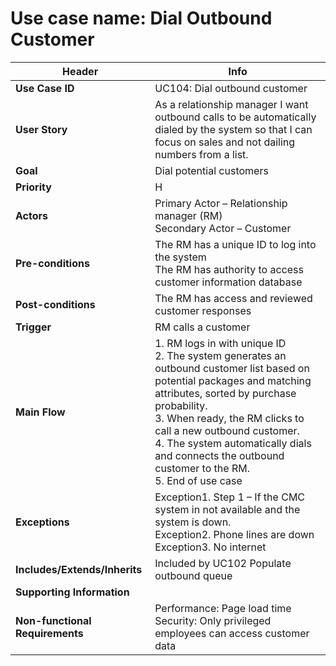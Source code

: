 # Use case name: Dial Outbound Customer

Header | Info
--- | ---
**Use Case ID** | UC104: Dial outbound customer
**User Story** | As a relationship manager I want outbound calls to be automatically dialed by the system so that I can focus on sales and not dailing numbers from a list.
**Goal** | Dial potential customers
**Priority** | H
**Actors** | Primary Actor – Relationship manager (RM)<br>Secondary Actor – Customer
**Pre-conditions** | The RM has a unique ID to log into the system<br>The RM has authority to access customer information database
**Post-conditions** | The RM has access and reviewed customer responses 
**Trigger** | RM calls a customer
**Main Flow** | 1.	RM logs in with unique ID<br>2.	The system generates an outbound customer list based on potential packages and matching attributes, sorted by purchase probability.<br>3. When ready, the RM clicks to call a new outbound customer.<br>4. The system automatically dials and connects the outbound customer to the RM.<br>5. End of use case
**Exceptions** | Exception1. Step 1 – If the CMC system in not available and the system is down.<br>Exception2. Phone lines are down<br>Exception3. No internet
**Includes/Extends/Inherits** | Included by UC102 Populate outbound queue
**Supporting Information** | 
**Non-functional Requirements** | Performance: Page load time<br>Security: Only privileged employees can access customer data